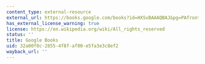 ```yaml
---
content_type: external-resource
external_url: https://books.google.com/books?id=HXSvBAAAQBAJ&pg=PAfrontcover#v=onepage&q&f=false
has_external_license_warning: true
license: https://en.wikipedia.org/wiki/All_rights_reserved
status: ''
title: Google Books
uid: 32a00f0c-2855-4f8f-af00-e5fa3e3c8ef2
wayback_url: ''
---
```

